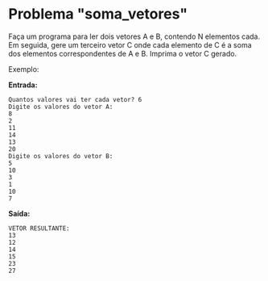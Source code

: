 # Problema "soma_vetores"

Faça um programa para ler dois vetores A e B, contendo N elementos cada. Em seguida, gere um
terceiro vetor C onde cada elemento de C é a soma dos elementos correspondentes de A e B. Imprima
o vetor C gerado.

Exemplo:

**Entrada:**
```
Quantos valores vai ter cada vetor? 6
Digite os valores do vetor A:
8
2
11
14
13
20
Digite os valores do vetor B:
5
10
3
1
10
7 
```

**Saída:**
```
VETOR RESULTANTE:
13
12
14
15
23
27 
 ```